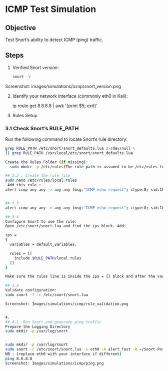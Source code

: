# ICMP Test Simulation

## Objective
Test Snort’s ability to detect ICMP (ping) traffic.

## Steps
1. Verified Snort version:
   ```bash
   snort -V

Screenshot: images/simulations/icmp/snort_version.png

2. Identify your network interface (commonly eth0 in Kali):

   ip route get 8.8.8.8 | awk '{print $5; exit}'


3.   Rules Setup

### 3.1 Check Snort’s RULE_PATH
Run the following command to locate Snort’s rule directory:
```bash
grep RULE_PATH /etc/snort/snort_defaults.lua 2>/dev/null \
|| grep RULE_PATH /usr/local/etc/snort/snort_defaults.lua

Create the Rules Folder (if missing):
  sudo mkdir -p /etc/rules(The rule path is assumed to be /etc/rules for everyone in this case)

## 3.2 : Create the rule file 
sudo nano /etc/rules/local.rules
 Add this rule :
alert icmp any any -> any any (msg:"ICMP echo request"; itype:8; sid:1000001; rev:1;)


## 3.3
alert icmp any any -> any any (msg:"ICMP echo request"; itype:8; sid:1000001; rev:1;)

## 3.4
Configure Snort to use the rule:
Open /etc/snort/snort.lua and find the ips block. Add: 

ips =
{
  variables = default_variables,

  rules = [[
    include $RULE_PATH/local.rules
  ]]
}

Make sure the rules line is inside the ips = {} block and after the variables.

## 3.5 
Validate configuration:
sudo snort -T -c /etc/snort/snort.lua

Screenshot: Images/simulations/icmp/rule_validation.png


4. 
## 4.1  Run Snort and generate ping traffic
Prepare the Logging Directory
sudo mkdir -p /var/log/snort


sudo mkdir -p /var/log/snort
sudo snort -c /etc/snort/snort.lua -i eth0 -A alert_fast -R ~/Snort-Portfolio/local.rules
NB : (replace eth0 with your interface if different)
ping 8.8.8.8
Screenshot: Images/simulations/icmp/ping.png


